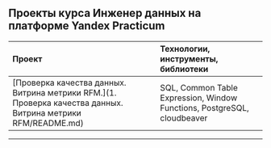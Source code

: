 ## Проекты курса Инженер данных на платформе Yandex Practicum  

| Проект                         | Технологии, инструменты, библиотеки  |
| :-------------------- | :--------------------- |
| [Проверка качества данных. Витрина метрики RFM.](1. Проверка качества данных. Витрина метрики RFM/README.md) | SQL, Common Table Expression, Window Functions, PostgreSQL, cloudbeaver
---
